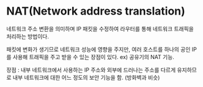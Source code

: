 # NAT(Network address translation)

네트워크 주소 변환을 의미하며 IP 패킷을 수정하여 라우터를 통해 네트워크 트래픽을 처리하는 방법이다.

패킷에 변화가 생기므로 네트워크 성능에 영향을 주지만, 여러 호스트를 하나의 공인 IP를 사용해 트래픽을 주고 받을 수 있는 장점이 있다.
ex) 공유기의 NAT 기능.

장점 : 내부 네트워크에서 사용하는 IP 주소와 외부에 드러나는 주소를 다르게 유지하므로 내부 네트워크에 대한 어느 정도의 보안 기능을 함. (방화벽과 비슷)

